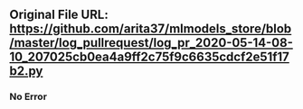 ## Original File URL: https://github.com/arita37/mlmodels_store/blob/master/log_pullrequest/log_pr_2020-05-14-08-10_207025cb0ea4a9ff2c75f9c6635cdcf2e51f17b2.py<br />

### No Error